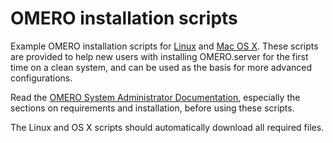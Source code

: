 OMERO installation scripts
==========================

Example OMERO installation scripts for [Linux](linux) and [Mac OS X](homebrew).
These scripts are provided to help new users with installing OMERO.server for the first time on a clean system, and can be used as the basis for more advanced configurations.

Read the [OMERO System Administrator Documentation](https://www.openmicroscopy.org/site/support/omero5/sysadmins/), especially the sections on requirements and installation, before using these scripts.

The Linux and OS X scripts should automatically download all required files.
